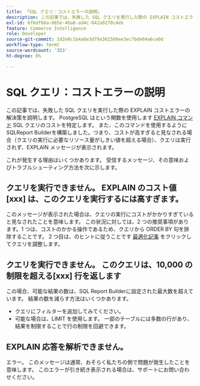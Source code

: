 ```yaml
---
title: 「SQL クエリ：コストエラーの説明」
description: この記事では、失敗した SQL クエリを実行した際の EXPLAIN コストエラーの解決策を説明します。 PostgreSQL は、[EXPLAIN コマンド ] （https://www.postgresql.org/docs/9.5/static/using-explain.html）と呼ばれるものを使用して、SQL クエリのコストを決定します。 また、このコマンドを使用するように SQLReport Builderを構築しました。つまり、コストが高すぎると見なされる場合（クエリの実行に必要なリソース量がしきい値を超える場合）、クエリは実行されず、EXPLAIN メッセージが表示されます。
exl-id: 6f6df66a-665e-46a8-ad4c-842a0270c4eb
feature: Commerce Intelligence
role: Developer
source-git-commit: 1d2e0c1b4a8e3d79a362500ee3ec7bde84a6ce0d
workflow-type: tm+mt
source-wordcount: '353'
ht-degree: 0%

---
```


# SQL クエリ：コストエラーの説明

この記事では、失敗した SQL クエリを実行した際の EXPLAIN コストエラーの解決策を説明します。 PostgreSQL はという関数を使用します [EXPLAIN コマンド](https://www.postgresql.org/docs/9.5/static/using-explain.html) SQL クエリのコストを特定します。 また、このコマンドを使用するように SQLReport Builderを構築しました。つまり、コストが高すぎると見なされる場合（クエリの実行に必要なリソース量がしきい値を超える場合）、クエリは実行されず、EXPLAIN メッセージが表示されます。

これが発生する理由はいくつかあります。 受信するメッセージ、その意味およびトラブルシューティング方法を次に示します。

## クエリを実行できません。 EXPLAIN のコスト値\[xxx\] は、このクエリを実行するには高すぎます。

このメッセージが表示された場合は、クエリの実行にコストがかかりすぎていると見なされたことを意味します。 この状況に対しては、2 つの推奨事項があります。1 つは、コストのかかる操作であるため、クエリから ORDER BY 句を排除することです。 2 つ目は、のヒントに従うことです [最適化記事](https://experienceleague.adobe.com/docs/commerce-business-intelligence/mbi/best-practices/data/optimizing-your-sql-queries.html) をクリックしてクエリを調整します。

## クエリを実行できません。 このクエリは、10,000 の制限を超える\[xxx\] 行を返します

この場合、可能な結果の数は、SQL Report Builderに設定された最大数を超えています。 結果の数を減らす方法はいくつかあります。

* クエリにフィルターを追加してみてください。
* 可能な場合は、LIMIT を使用します。 一部のテーブルには多数の行があり、結果を制限することで行の制限を回避できます。

## EXPLAIN 応答を解析できません。

エラー。 このメッセージは通常、おそらく私たちの側で問題が発生したことを意味します。 このエラーが引き続き表示される場合は、サポートにお問い合わせください。
